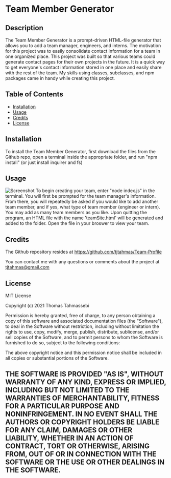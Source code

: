 # Team Member Generator
## Description
The Team Member Generator is a prompt-driven HTML-file generator that allows you to add a team manager, engineers, and interns. The motivation for this project was to easily consolidate contact information for a team in one organized place. This project was built so that various teams could generate contact pages for their own projects in the future. It is a quick way to get everyone's contact information stored in one place and easily share with the rest of the team. My skills using classes, subclasses, and npm packages came in handy while creating this project. 

## Table of Contents 
- [Installation](#installation)
- [Usage](#usage)
- [Credits](#credits)
- [License](#license)

## Installation
To install the Team Member Generator, first download the files from the Github repo, open a terminal inside the appropriate folder, and run "npm install" (or just install inquirer and fs)

## Usage
![Screenshot](/Screenshot.png)
To begin creating your team, enter "node index.js" in the terminal. You will first be prompted for the team manager's information. From there, you will repeatedly be asked if you would like to add another team member, and if yes, what type of team member (engineer or intern). You may add as many team members as you like. Upon quitting the program, an HTML file with the name 'teamSite.html' will be generated and added to the folder. Open the file in your broswer to view your team. 

## Credits
The Github repository resides at https://github.com/tjtahmas/Team-Profile

You can contact me with any questions or comments about the project at tjtahmas@gmail.com

## License

MIT License

Copyright (c) 2021 Thomas Tahmassebi

Permission is hereby granted, free of charge, to any person obtaining a copy
of this software and associated documentation files (the "Software"), to deal
in the Software without restriction, including without limitation the rights
to use, copy, modify, merge, publish, distribute, sublicense, and/or sell
copies of the Software, and to permit persons to whom the Software is
furnished to do so, subject to the following conditions:

The above copyright notice and this permission notice shall be included in all
copies or substantial portions of the Software.

THE SOFTWARE IS PROVIDED "AS IS", WITHOUT WARRANTY OF ANY KIND, EXPRESS OR
IMPLIED, INCLUDING BUT NOT LIMITED TO THE WARRANTIES OF MERCHANTABILITY,
FITNESS FOR A PARTICULAR PURPOSE AND NONINFRINGEMENT. IN NO EVENT SHALL THE
AUTHORS OR COPYRIGHT HOLDERS BE LIABLE FOR ANY CLAIM, DAMAGES OR OTHER
LIABILITY, WHETHER IN AN ACTION OF CONTRACT, TORT OR OTHERWISE, ARISING FROM,
OUT OF OR IN CONNECTION WITH THE SOFTWARE OR THE USE OR OTHER DEALINGS IN THE
SOFTWARE.
---